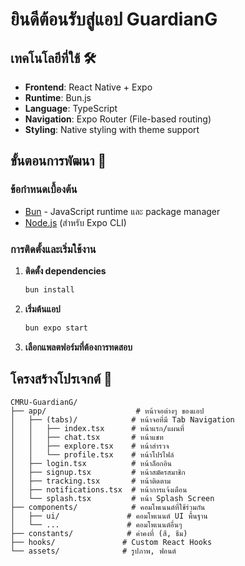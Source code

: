 # ยินดีต้อนรับสู่แอป GuardianG

## เทคโนโลยีที่ใช้ 🛠️

- **Frontend**: React Native + Expo
- **Runtime**: Bun.js
- **Language**: TypeScript
- **Navigation**: Expo Router (File-based routing)
- **Styling**: Native styling with theme support

## ขั้นตอนการพัฒนา 🚀

### ข้อกำหนดเบื้องต้น

- [Bun](https://bun.sh/) - JavaScript runtime และ package manager
- [Node.js](https://nodejs.org/) (สำหรับ Expo CLI)

### การติดตั้งและเริ่มใช้งาน

1. **ติดตั้ง dependencies**

   ```bash
   bun install
   ```

2. **เริ่มต้นแอป**

   ```bash
   bun expo start
   ```

3. **เลือกแพลตฟอร์มที่ต้องการทดสอบ**

## โครงสร้างโปรเจกต์ 📁

```
CMRU-GuardianG/
├── app/                    # หน้าจอต่างๆ ของแอป
│   ├── (tabs)/            # หน้าจอที่มี Tab Navigation
│   │   ├── index.tsx      # หน้าแรก/แผนที่
│   │   ├── chat.tsx       # หน้าแชท
│   │   ├── explore.tsx    # หน้าสำรวจ
│   │   └── profile.tsx    # หน้าโปรไฟล์
│   ├── login.tsx          # หน้าล็อกอิน
│   ├── signup.tsx         # หน้าสมัครสมาชิก
│   ├── tracking.tsx       # หน้าติดตาม
│   ├── notifications.tsx  # หน้าการแจ้งเตือน
│   └── splash.tsx         # หน้า Splash Screen
├── components/            # คอมโพเนนต์ที่ใช้ร่วมกัน
│   ├── ui/               # คอมโพเนนต์ UI พื้นฐาน
│   └── ...               # คอมโพเนนต์อื่นๆ
├── constants/            # ค่าคงที่ (สี, ธีม)
├── hooks/               # Custom React Hooks
└── assets/              # รูปภาพ, ฟอนต์
```
